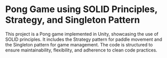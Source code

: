 # Pong Game using SOLID Principles, Strategy, and Singleton Pattern
 This project is a Pong game implemented in Unity, showcasing the use of SOLID principles. It includes the Strategy pattern for paddle movement and the Singleton pattern for game management. The code is structured to ensure maintainability, flexibility, and adherence to clean code practices.
